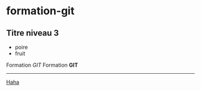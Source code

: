 # formation-git


## Titre niveau 3

- poire 
- fruit

Formation *GIT*
Formation **GIT**

---

[Haha](https://www.google.com)
